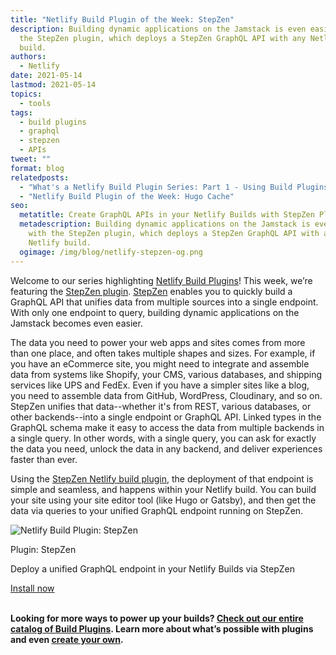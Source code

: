 ```yaml
---
title: "Netlify Build Plugin of the Week: StepZen"
description: Building dynamic applications on the Jamstack is even easier with
  the StepZen plugin, which deploys a StepZen GraphQL API with any Netlify
  build.
authors:
  - Netlify
date: 2021-05-14
lastmod: 2021-05-14
topics:
  - tools
tags:
  - build plugins
  - graphql
  - stepzen
  - APIs
tweet: ""
format: blog
relatedposts:
  - "What's a Netlify Build Plugin Series: Part 1 - Using Build Plugins"
  - "Netlify Build Plugin of the Week: Hugo Cache"
seo:
  metatitle: Create GraphQL APIs in your Netlify Builds with StepZen Plugin
  metadescription: Building dynamic applications on the Jamstack is even easier
    with the StepZen plugin, which deploys a StepZen GraphQL API with any
    Netlify build.
  ogimage: /img/blog/netlify-stepzen-og.png
---
```

Welcome to our series highlighting [Netlify Build Plugins](https://www.netlify.com/products/build/plugins/)! This week, we’re featuring the [StepZen plugin](https://app.netlify.com/plugins/netlify-plugin-stepzen/install). [StepZen](https://stepzen.com/) enables you to quickly build a GraphQL API that unifies data from multiple sources into a single endpoint. With only one endpoint to query, building dynamic applications on the Jamstack becomes even easier.

The data you need to power your web apps and sites comes from more than one place, and often takes multiple shapes and sizes. For example, if you have an eCommerce site, you might need to integrate and assemble data from systems like Shopify, your CMS, various databases, and shipping services like UPS and FedEx. Even if you have a simpler sites like a blog, you need to assemble data from GitHub, WordPress, Cloudinary, and so on. StepZen unifies that data--whether it's from REST, various databases, or other backends--into a single endpoint or GraphQL API. Linked types in the GraphQL schema make it easy to access the data from multiple backends in a single query. In other words, with a single query, you can ask for exactly the data you need, unlock the data in any backend, and deliver experiences faster than ever.

Using the [StepZen Netlify build plugin](https://app.netlify.com/plugins/netlify-plugin-stepzen/install), the deployment of that endpoint is simple and seamless, and happens within your Netlify build. You can build your site using your site editor tool (like Hugo or Gatsby), and then get the data via queries to your unified GraphQL endpoint running on StepZen.

![Netlify Build Plugin: StepZen](/img/blog/netlify-stepzen-plugin.png)

Plugin: StepZen

Deploy a unified GraphQL endpoint in your Netlify Builds via StepZen

[Install now](https://app.netlify.com/plugins/netlify-plugin-stepzen/install)

**\
Looking for more ways to power up your builds? [Check out our entire catalog of Build Plugins](https://app.netlify.com/plugins). Learn more about what’s possible with plugins and even [create your own](https://docs.netlify.com/configure-builds/build-plugins/create-plugins/).**
